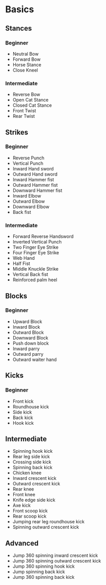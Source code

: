 # Basics
## Stances
### Beginner
* Neutral Bow
* Forward Bow
* Horse Stance
* Close Kneel
### Intermediate
* Reverse Bow
* Open Cat Stance
* Closed Cat Stance
* Front Twist
* Rear Twist
## Strikes
### Beginner
* Reverse Punch
* Vertical Punch
* Inward Hand sword
* Outward Hand sword
* Inward Hammer fist
* Outward Hammer fist
* Downward Hammer fist
* Inward Elbow
* Outward Elbow
* Downward Elbow
* Back fist
### Intermediate
* Forward Reverse Handsword
* Inverted Vertical Punch
* Two Finger Eye Strike
* Four Finger Eye Strike
* Web Hand
* Half Fist
* Middle Knuckle Strike
* Vertical Back fist
* Reinforced palm heel
## Blocks
### Beginner
* Upward Block
* Inward Block
* Outward Block
* Downward Block
* Push down block
* Inward parry
* Outward parry
* Outward waiter hand
## Kicks
### Beginner
* Front kick
* Roundhouse kick
* Side kick
* Back kick
* Hook kick
## Intermediate
* Spinning hook kick
* Rear leg side kick
* Crossing side kick
* Spinning back kick
* Chicken knee
* Inward crescent kick
* Outward crescent kick
* Rear knee
* Front knee
* Knife edge side kick
* Axe kick
* Front scoop kick
* Rear scoop kick
* Jumping rear leg roundhouse kick
* Spinning outward crescent kick
## Advanced
* Jump 360 spinning inward crescent kick
* Jump 360 spinning outward crescent kick
* Jump 360 spinning hook kick
* Jump spinning back kick
* Jump 360 spinning back kick
